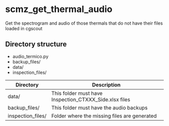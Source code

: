 # scmz_get_thermal_audio
Get the spectrogram and audio of those thermals that do not have their files loaded in cgscout

## Directory structure

- audio_termico.py
- backup_files/
- data/
- inspection_files/

| **Directory**     	| **Description**                                        	|
|-------------------	|--------------------------------------------------------	|
| data/             	| This folder must have Inspection_CTXXX_Side.xlsx files 	|
| backup_files/     	| This folder must have the audio backups                	|
| inspection_files/ 	| Folder where the missing files are generated           	|
